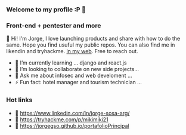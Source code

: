 ### Welcome to my profile :P 👋


### Front-end + pentester and more
👋 Hi! I'm Jorge, I love launching products and share with how to do the same. Hope you find usuful my public repos. You can also find me in likendin and tryhackme. [in my web](https://jorgegso.github.io/portafolioPrincipal/). Free to reach out.



- 🌱 I’m currently learning ... django and react.js
- 👯 I’m looking to collaborate on new side projects...
- 💬 Ask me about infosec and web develoment ...
- ⚡ Fun fact: hotel manager and tourism technician ...


### Hot links
- 👀 https://www.linkedin.com/in/jorge-sosa-arg/
- 🐉 https://tryhackme.com/p/mikimiki21
- 👻 https://jorgegso.github.io/portafolioPrincipal

<!--
**jorgegso/jorgegso** is a ✨ _special_ ✨ repository because its `README.md` (this file) appears on your GitHub profile.

Here are some ideas to get you started:

-
- 📫 How to reach me: ...
- 😄 Pronouns: ...
- ⚡ Fun fact: ...
-->
